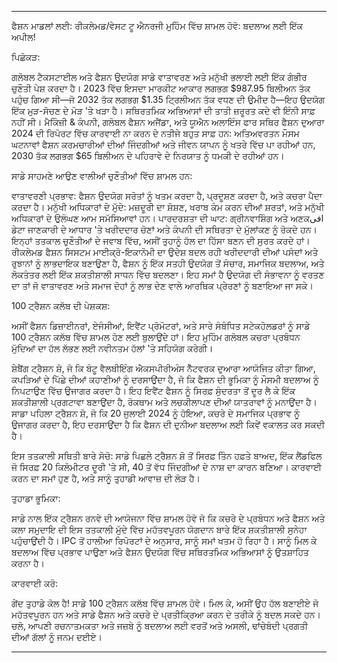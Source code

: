 ---

ਫੈਸ਼ਨ ਮਾਡਲਾਂ ਲਈ: ਰੀਕਲੇਮਡ/ਵੇਸਟ ਟੂ ਐਨਰਜੀ ਮੁਹਿੰਮ ਵਿੱਚ ਸ਼ਾਮਲ ਹੋਵੋ: ਬਦਲਾਅ ਲਈ ਇੱਕ ਅਪੀਲ!

ਪਿਛੋਕੜ:

ਗਲੋਬਲ ਟੈਕਸਟਾਈਲ ਅਤੇ ਫੈਸ਼ਨ ਉਦਯੋਗ ਸਾਡੇ ਵਾਤਾਵਰਣ ਅਤੇ ਮਨੁੱਖੀ ਭਲਾਈ ਲਈ ਇੱਕ ਗੰਭੀਰ ਚੁਣੌਤੀ ਪੇਸ਼ ਕਰਦਾ ਹੈ। 2023 ਵਿੱਚ ਇਸਦਾ ਮਾਰਕੀਟ ਆਕਾਰ ਲਗਭਗ $987.95 ਬਿਲੀਅਨ ਤੱਕ ਪਹੁੰਚ ਗਿਆ ਸੀ—ਜੋ 2032 ਤੱਕ ਲਗਭਗ $1.35 ਟ੍ਰਿਲੀਅਨ ਤੱਕ ਵਧਣ ਦੀ ਉਮੀਦ ਹੈ—ਇਹ ਉਦਯੋਗ ਇੱਕ ਮੁੜ-ਸੋਚਣ ਦੇ ਮੋੜ 'ਤੇ ਖੜਾ ਹੈ। ਸਥਿਰਤਮਿਕ ਅਭਿਆਸਾਂ ਦੀ ਤਾਤੀ ਜ਼ਰੂਰਤ ਕਦੇ ਵੀ ਇੰਨੀ ਸਾਫ਼ ਨਹੀਂ ਸੀ। ਮੈਕਿੰਜ਼ੀ & ਕੰਪਨੀ, ਗਲੋਬਲ ਫੈਸ਼ਨ ਅਜੈਂਡਾ, ਅਤੇ ਯੂਐਨ ਅਲਾਇੰਸ ਫਾਰ ਸਥਿਰ ਫੈਸ਼ਨ ਦੁਆਰਾ 2024 ਦੀ ਰਿਪੋਰਟ ਵਿੱਚ ਕਾਰਵਾਈ ਨਾ ਕਰਨ ਦੇ ਨਤੀਜੇ ਬਹੁਤ ਸਾਫ਼ ਹਨ: ਅਤਿਅਵਰਤਨ ਮੌਸਮ ਘਟਨਾਵਾਂ ਫੈਸ਼ਨ ਕਰਮਚਾਰੀਆਂ ਦੀਆਂ ਜਿੰਦਗੀਆਂ ਅਤੇ ਜੀਵਨ ਯਾਪਨ ਨੂੰ ਖਤਰੇ ਵਿੱਚ ਪਾ ਰਹੀਆਂ ਹਨ, 2030 ਤੱਕ ਲਗਭਗ $65 ਬਿਲੀਅਨ ਦੇ ਪਹਿਰਾਵੇ ਦੇ ਨਿਰਯਾਤ ਨੂੰ ਧਮਕੀ ਦੇ ਰਹੀਆਂ ਹਨ।

ਸਾਡੇ ਸਾਹਮਣੇ ਆਉਣ ਵਾਲੀਆਂ ਚੁਣੌਤੀਆਂ ਵਿੱਚ ਸ਼ਾਮਲ ਹਨ:

ਵਾਤਾਵਰਣੀ ਪ੍ਰਭਾਵ: ਫੈਸ਼ਨ ਉਦਯੋਗ ਸਰੋਤਾਂ ਨੂੰ ਖਤਮ ਕਰਦਾ ਹੈ, ਪ੍ਰਦੂਸ਼ਣ ਕਰਦਾ ਹੈ, ਅਤੇ ਕਚਰਾ ਪੈਦਾ ਕਰਦਾ ਹੈ।
ਮਨੁੱਖੀ ਅਧਿਕਾਰਾਂ ਦੇ ਮੁੱਦੇ: ਮਜ਼ਦੂਰੀ ਦਾ ਸ਼ੋਸ਼ਣ, ਖਰਾਬ ਕੰਮ ਕਰਨ ਦੀਆਂ ਸ਼ਰਤਾਂ, ਅਤੇ ਮਨੁੱਖੀ ਅਧਿਕਾਰਾਂ ਦੇ ਉਲੰਘਣ ਆਮ ਸਮੱਸਿਆਵਾਂ ਹਨ।
ਪਾਰਦਰਸ਼ਤਾ ਦੀ ਘਾਟ: ਗ੍ਰੀਨਵਾਸ਼ਿੰਗ ਅਤੇ ਅਣਕافی ਡੇਟਾ ਜਾਣਕਾਰੀ ਦੇ ਆਧਾਰ 'ਤੇ ਖਰੀਦਦਾਰ ਚੋਣਾਂ ਅਤੇ ਕੰਪਨੀ ਦੀ ਸਥਿਰਤਾ ਦੇ ਮੁੱਲਾਂਕਣ ਨੂੰ ਰੋਕਦੇ ਹਨ।
ਇਨ੍ਹਾਂ ਤਤਕਾਲ ਚੁਣੌਤੀਆਂ ਦੇ ਜਵਾਬ ਵਿੱਚ, ਅਸੀਂ ਤੁਹਾਨੂੰ ਹੱਲ ਦਾ ਹਿੱਸਾ ਬਣਨ ਦੀ ਸੁਰਤ ਕਰਦੇ ਹਾਂ। ਰੀਕਲੇਮਡ ਫੈਸ਼ਨ ਸਿਸਟਮ ਮਾਈਕ੍ਰੋ-ਇਕਾਨੋਮੀ ਦਾ ਉਦੇਸ਼ ਬਦਲ ਰਹੀ ਖਰੀਦਦਾਰੀ ਦੀਆਂ ਪਸੰਦਾਂ ਅਤੇ ਰੁਝਾਨਾਂ ਨੂੰ ਲਾਭਦਾਇਕ ਬਣਾਉਣਾ ਹੈ, ਫੈਸ਼ਨ ਨੂੰ ਇੱਕ ਸਤਹੀ ਉਦਯੋਗ ਤੋਂ ਸੰਚਾਰ, ਸਮਾਜਿਕ ਬਦਲਾਅ, ਅਤੇ ਲੋਕਤੰਤਰ ਲਈ ਇੱਕ ਸ਼ਕਤੀਸ਼ਾਲੀ ਸਾਧਨ ਵਿੱਚ ਬਦਲਣਾ। ਇਹ ਸਮਾਂ ਹੈ ਉਦਯੋਗ ਦੀ ਸੰਭਾਵਨਾ ਨੂੰ ਵਰਤਣ ਦਾ ਤਾਂ ਜੋ ਵਾਤਾਵਰਣ ਅਤੇ ਸਮਾਜ ਦੋਹਾਂ ਨੂੰ ਲਾਭ ਦੇਣ ਵਾਲੇ ਆਰਥਿਕ ਪ੍ਰੇਰਣਾਂ ਨੂੰ ਬਣਾਇਆ ਜਾ ਸਕੇ।

100 ਟ੍ਰੈਸ਼ਨ ਕਲੱਬ ਦੀ ਪੇਸ਼ਕਸ਼:

ਅਸੀਂ ਫੈਸ਼ਨ ਡਿਜ਼ਾਈਨਰਾਂ, ਏਜੰਸੀਆਂ, ਇਵੈਂਟ ਪ੍ਰੋਮੋਟਰਾਂ, ਅਤੇ ਸਾਰੇ ਸੰਬੰਧਿਤ ਸਟੇਕਹੋਲਡਰਾਂ ਨੂੰ ਸਾਡੇ 100 ਟ੍ਰੈਸ਼ਨ ਕਲੱਬ ਵਿੱਚ ਸ਼ਾਮਲ ਹੋਣ ਲਈ ਬੁਲਾਉਂਦੇ ਹਾਂ। ਇਹ ਮੁਹਿੰਮ ਗਲੋਬਲ ਕਚਰਾ ਪ੍ਰਬੰਧਨ ਮੁੱਦਿਆਂ ਦਾ ਹੱਲ ਲੱਭਣ ਲਈ ਨਵੀਨਤਮ ਹੱਲਾਂ 'ਤੇ ਸਹਿਯੋਗ ਕਰੇਗੀ।

ਸ਼ੇਬੈਂਗ ਟ੍ਰੈਸ਼ਨ ਸ਼ੋ, ਜੋ ਕਿ ਬੰਟੂ ਵੈਲਬੀਇੰਗ ਐਕਸਪੀਰੀਅੰਸ ਨੈੱਟਵਰਕ ਦੁਆਰਾ ਆਯੋਜਿਤ ਕੀਤਾ ਗਿਆ, ਕਪੜਿਆਂ ਦੇ ਪਿੱਛੇ ਦੀਆਂ ਕਹਾਣੀਆਂ ਨੂੰ ਦਰਸਾਉਂਦਾ ਹੈ, ਜੋ ਕਿ ਫੈਸ਼ਨ ਦੀ ਭੂਮਿਕਾ ਨੂੰ ਮੌਸਮੀ ਬਦਲਾਅ ਨੂੰ ਨਿਪਟਾਉਣ ਵਿੱਚ ਉਜਾਗਰ ਕਰਦਾ ਹੈ। ਇਹ ਇਵੈਂਟ ਫੈਸ਼ਨ ਨੂੰ ਸਿਰਫ਼ ਸੁੰਦਰਤਾ ਤੋਂ ਦੂਰ ਲੈ ਕੇ ਇੱਕ ਸ਼ਕਤੀਸ਼ਾਲੀ ਪ੍ਰਗਟਾਵਾ ਬਣਾਉਂਦਾ ਹੈ, ਰੋਕਥਾਮ ਅਤੇ ਲਚਕੀਲਾਪਣ ਦੀਆਂ ਯਾਤਰਾਵਾਂ ਨੂੰ ਮਨਾਉਂਦਾ ਹੈ। ਸਾਡਾ ਪਹਿਲਾ ਟ੍ਰੈਸ਼ਨ ਸ਼ੋ, ਜੋ ਕਿ 20 ਜੁਲਾਈ 2024 ਨੂੰ ਹੋਇਆ, ਕਚਰੇ ਦੇ ਸਮਾਜਿਕ ਪ੍ਰਭਾਵ ਨੂੰ ਉਜਾਗਰ ਕਰਦਾ ਹੈ, ਇਹ ਦਰਸਾਉਂਦਾ ਹੈ ਕਿ ਫੈਸ਼ਨ ਦੀ ਦੁਨੀਆ ਬਦਲਾਅ ਲਈ ਕਿਵੇਂ ਵਕਾਲਤ ਕਰ ਸਕਦੀ ਹੈ।

ਇਸ ਤਤਕਾਲੀ ਸਥਿਤੀ ਬਾਰੇ ਸੋਚੋ: ਸਾਡੇ ਪਿਛਲੇ ਟ੍ਰੈਸ਼ਨ ਸ਼ੋ ਤੋਂ ਸਿਰਫ਼ ਤਿੰਨ ਹਫ਼ਤੇ ਬਾਅਦ, ਇੱਕ ਲੈਂਡਫਿਲ ਜੋ ਸਿਰਫ਼ 20 ਕਿਲੋਮੀਟਰ ਦੂਰੀ 'ਤੇ ਸੀ, 40 ਤੋਂ ਵੱਧ ਜਿੰਦਗੀਆਂ ਦੇ ਨਾਸ਼ ਦਾ ਕਾਰਨ ਬਣਿਆ। ਕਾਰਵਾਈ ਕਰਨ ਦਾ ਸਮਾਂ ਹੁਣ ਹੈ, ਅਤੇ ਸਾਨੂੰ ਤੁਹਾਡੀ ਆਵਾਜ਼ ਦੀ ਲੋੜ ਹੈ।

ਤੁਹਾਡਾ ਭੂਮਿਕਾ:

ਸਾਡੇ ਨਾਲ ਇੱਕ ਟ੍ਰੈਸ਼ਨ ਰਨਵੇ ਦੀ ਆਯੋਜਨਾ ਵਿੱਚ ਸ਼ਾਮਲ ਹੋਵੋ ਜੋ ਕਿ ਕਚਰੇ ਦੇ ਪ੍ਰਬੰਧਨ ਅਤੇ ਫੈਸ਼ਨ ਅਤੇ ਕਲਾ ਸਮੁਦਾਇ ਦੀ ਇਸ ਤਤਕਾਲੀ ਮੁੱਦੇ ਵਿੱਚ ਮਹੱਤਵਪੂਰਨ ਯੋਗਦਾਨ ਬਾਰੇ ਇੱਕ ਸ਼ਕਤੀਸ਼ਾਲੀ ਸੁਨੇਹਾ ਪਹੁੰਚਾਉਂਦੀ ਹੈ। IPC ਤੋਂ ਹਾਲੀਆ ਰਿਪੋਰਟਾਂ ਦੇ ਅਨੁਸਾਰ, ਸਾਨੂੰ ਸਮਾਂ ਖਤਮ ਹੋ ਰਿਹਾ ਹੈ। ਸਾਨੂੰ ਮਿਲ ਕੇ ਬਦਲਾਅ ਵਿੱਚ ਪ੍ਰਭਾਵ ਪਾਉਣਾ ਅਤੇ ਫੈਸ਼ਨ ਉਦਯੋਗ ਵਿੱਚ ਸਥਿਰਤਮਿਕ ਅਭਿਆਸਾਂ ਨੂੰ ਉਤਸ਼ਾਹਿਤ ਕਰਨਾ ਹੈ।

ਕਾਰਵਾਈ ਕਰੋ:

ਗੇਂਦ ਤੁਹਾਡੇ ਕੋਲ ਹੈ! ਸਾਡੇ 100 ਟ੍ਰੈਸ਼ਨ ਕਲੱਬ ਵਿੱਚ ਸ਼ਾਮਲ ਹੋਵੋ। ਮਿਲ ਕੇ, ਅਸੀਂ ਉਹ ਹੱਲ ਬਣਾਈਏ ਜੋ ਮਹੱਤਵਪੂਰਨ ਹਨ ਅਤੇ ਸਾਡੇ ਫੈਸ਼ਨ ਅਤੇ ਕਚਰੇ ਦੇ ਪ੍ਰਤੀਕ੍ਰਿਆ ਕਰਨ ਦੇ ਤਰੀਕੇ ਨੂੰ ਬਦਲ ਸਕਦੇ ਹਨ। ਚਲੋ, ਆਪਣੀ ਰਚਨਾਤਮਕਤਾ ਅਤੇ ਜਜ਼ਬੇ ਨੂੰ ਬਦਲਾਅ ਲਈ ਵਰਤੋਂ ਅਤੇ ਅਸਲੀ, ਢਾਂਚੇਬੰਦੀ ਪ੍ਰਗਤੀ ਦੀਆਂ ਗੱਲਾਂ ਨੂੰ ਜਨਮ ਦਈਏ।

---
